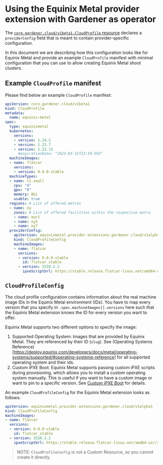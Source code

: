 # Using the Equinix Metal provider extension with Gardener as operator

The [`core.gardener.cloud/v1beta1.CloudProfile` resource](https://github.com/gardener/gardener/blob/master/example/30-cloudprofile.yaml) declares a `providerConfig` field that is meant to contain provider-specific configuration.

In this document we are describing how this configuration looks like for Equinix Metal and provide an example `CloudProfile` manifest with minimal configuration that you can use to allow creating Equinix Metal shoot clusters.

## Example `CloudProfile` manifest

Please find below an example `CloudProfile` manifest:

```yaml
apiVersion: core.gardener.cloud/v1beta1
kind: CloudProfile
metadata:
  name: equinix-metal
spec:
  type: equinixmetal
  kubernetes:
    versions:
    - version: 1.24.2
    - version: 1.23.7
    - version: 1.22.15
      #expirationDate: "2023-03-15T23:59:59Z"
  machineImages:
  - name: flatcar
    versions:
    - version: 0.0.0-stable
  machineTypes:
  - name: t1.small
    cpu: "4"
    gpu: "0"
    memory: 8Gi
    usable: true
  regions: # List of offered metros
  - name: ny
    zones: # List of offered facilities within the respective metro
    - name: ewr1
    - name: ny5
    - name: ny7
  providerConfig:
    apiVersion: equinixmetal.provider.extensions.gardener.cloud/v1alpha1
    kind: CloudProfileConfig
    machineImages:
    - name: flatcar
      versions:
      - version: 0.0.0-stable
        id: flatcar_stable
      - version: 3510.2.2
        ipxeScriptUrl: https://stable.release.flatcar-linux.net/amd64-usr/3510.2.2/flatcar_production_packet.ipxe
```

## `CloudProfileConfig`

The cloud profile configuration contains information about the real machine image IDs in the Equinix Metal environment (IDs).
You have to map every version that you specify in `.spec.machineImages[].versions` here such that the Equinix Metal extension knows the ID for every version you want to offer.

Equinix Metal supports two different options to specify the image:
1. Supported Operating System: Images that are provided by Equinix Metal. They are referenced by their ID (`slug`). See (Operating Systems Reference)[https://deploy.equinix.com/developers/docs/metal/operating-systems/supported/#operating-systems-reference] for all supported operating system and their ids.
2. Custom iPXE Boot: Equinix Metal supports passing custom iPXE scripts during provisioning, which allows you to install a custom operating system manually. This is useful if you want to have a custom image or want to pin to a specific version. See [Custom iPXE Boot](https://deploy.equinix.com/developers/docs/metal/operating-systems/custom-ipxe/#provisioning-with-custom-ipxe) for details.

An example `CloudProfileConfig` for the Equinix Metal extension looks as follows:

```yaml
apiVersion: equinixmetal.provider.extensions.gardener.cloud/v1alpha1
kind: CloudProfileConfig
machineImages:
- name: flatcar
  versions:
  - version: 0.0.0-stable
    id: flatcar_stable
  - version: 3510.2.2
    ipxeScriptUrl: https://stable.release.flatcar-linux.net/amd64-usr/3510.2.2/flatcar_production_packet.ipxe
```

> NOTE: `CloudProfileConfig` is not a Custom Resource, so you cannot create it directly.
